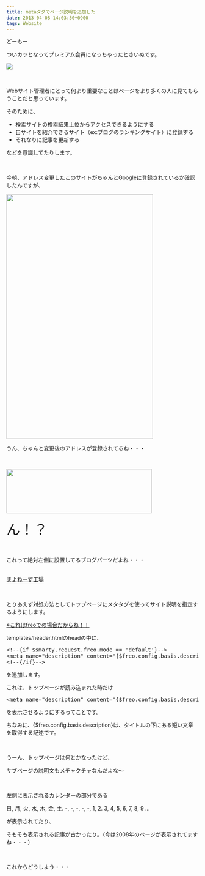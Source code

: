 ```yaml
---
title: metaタグでページ説明を追加した
date: 2013-04-08 14:03:50+0900
tags: Website
---
```

<p>どーもー</p>
<p>ついカッとなってプレミアム会員になっちゃったとさいぬです。</p>
<p><img src="https://lh4.googleusercontent.com/--Nne-EWtw9A/UWJK3UhgEcI/AAAAAAAAB4k/f_woMM1MxXo/s640/Screenshot%2520from%25202013-04-08%252013%253A42%253A07.png" /></p>
<p>&nbsp;</p>
<p>Webサイト管理者にとって何より重要なことはページをより多くの人に見てもらうことだと思っています。</p>
<p>そのために、</p>
<ul>
<li>検索サイトの検索結果上位からアクセスできるようにする</li>
<li>自サイトを紹介できるサイト（ex:ブログのランキングサイト）に登録する</li>
<li>それなりに記事を更新する</li>
</ul>
<p>などを意識してたりします。</p>
<p>&nbsp;</p>
<p>今朝、アドレス変更したこのサイトがちゃんとGoogleに登録されているか確認したんですが、</p>
<p><img src="https://lh3.googleusercontent.com/-UpAvDnQwEro/UWIvKXzLDjI/AAAAAAAAB4U/zazXi23AYDk/s640/Screenshot_2013-04-08-08-34-22.png" height="640" width="384" /></p>
<p>うん、ちゃんと変更後のアドレスが登録されてるね・・・</p>
<p>&nbsp;</p>
<p><img src="https://lh5.googleusercontent.com/-yrNFt4NVHEc/UWJMCGy-uxI/AAAAAAAAB4w/03OyBuhdnPs/s800/Screenshot_2013-04-08-08-34-222.png" height="116" width="381" /></p>
<p><span style="font-size:36px;">ん！？</span></p>
<p>&nbsp;</p>
<p>これって絶対左側に設置してるブログパーツだよね・・・</p>
<script src="http://makomayo.com/flash/blogparts/hakureichan/hakureichan.js" type="text/javascript"></script><br><a href="http://makomayo.com/" title="博麗ちゃんの賽銭箱" target="_blank">まよねーず工場</a>
<p>&nbsp;</p>
<p>とりあえず対処方法としてトップページにメタタグを使ってサイト説明を指定するようにします。</p>
<p><u>※これはfreoでの場合だからね！！</u></p>
<p>templates/header.htmlのheadの中に、</p>
<pre class="prettyprint linenums">
&lt;!--{if $smarty.request.freo.mode == 'default'}--&gt;
&lt;meta name="description" content="{$freo.config.basis.description}" /&gt;
&lt;!--{/if}--&gt;
</pre>
<p>を追加します。</p>
<p>これは、トップページが読み込まれた時だけ</p>
<pre class="prettyprint linenums">
&lt;meta name="description" content="{$freo.config.basis.description}" /&gt;
</pre>
<p>を表示させるようにするってことです。</p>
<p>ちなみに、{$freo.config.basis.description}は、タイトルの下にある短い文章を取得する記述です。</p>
<p>&nbsp;</p>
<p>うーん、トップページは何とかなったけど、</p>
<p>サブページの説明文もメチャクチャなんだよな〜</p>
<p>&nbsp;</p>
<p>左側に表示されるカレンダーの部分である</p>
<p>日, 月, 火, 水, 木, 金, 土. -, -, -, -, -, 1, 2. 3, 4, 5, 6, 7, 8, 9 ...</p>
<p>が表示されてたり、</p>
<p>そもそも表示される記事が古かったり。（今は2008年のページが表示されてますね・・・）</p>
<p>&nbsp;</p>
<p>これからどうしよう・・・</p>
